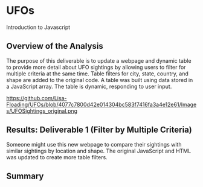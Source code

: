 # UFOs
Introduction to Javascript
## Overview of the Analysis
The purpose of this deliverable is to update a webpage and dynamic table to provide more detail about UFO sightings by allowing users to filter for multiple criteria at the same time. Table filters for city, state, country, and shape are added to the original code. A table was built using data stored in a JavaScript array. The table is dynamic, responding to user input. 

https://github.com/Lisa-Floading/UFOs/blob/4077c7800d42e014304bc583f7416fa3a4e12e61/Images/UFOSightings_original.png

## Results: Deliverable 1 (Filter by Multiple Criteria)
Someone might use this new webpage to compare their sightings with similar sightings by location and shape. The original JavaScript and HTML was updated to create more table filters. 

## Summary 
